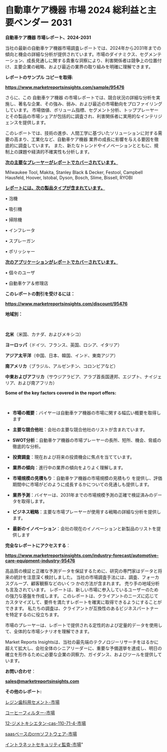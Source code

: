 # 自動車ケア機器 市場 2024 総利益と主要ベンダー 2031

<strong>自動車ケア機器 市場レポート、2024-2031</strong>

当社の最新の自動車ケア機器市場調査レポートでは、2024年から2031年までの傾向と機会の詳細な分析が提供されています。市場のダイナミクス、セグメンテーション、成長見通しに関する貴重な洞察により、利害関係者は競争上の位置付け、主要企業の戦略、および最近の業界の取り組みを明確に理解できます。



<strong>レポートのサンプル コピーを取得:</strong> <a href=https://www.marketreportsinsights.com/sample/95476>

<strong><u>https://www.marketreportsinsights.com/sample/95476</u></strong></a>

さらに、この 自動車ケア機器 の市場レポートでは、競合状況の詳細な分析を実施し、著名な企業、その強み、弱み、および最近の市場動向をプロファイリングしています。 市場価値、ボリューム指標、セグメント分析、トッププレーヤーとその製品の市場シェアが包括的に調査され、利害関係者に実用的なインテリジェンスを提供します。

このレポートでは、技術の進歩、人間工学に基づいたソリューションに対する需要の高まり、工業化など、自動車ケア機器 業界の成長に影響を与える要因を徹底的に調査しています。 また、新たなトレンドやイノベーションとともに、規制上の課題や経済的不確実性も分析します。



<strong><u>次の主要なプレーヤーがレポートでカバーされています。</u></strong>

Milwaukee Tool, Makita, Stanley Black & Decker, Festool, Campbell Hausfeld, Hoover, Istobal, Dyson, Bosch, Slime, Bissell, RYOBI



<strong><u><b>レポートには、次の製品タイプが含まれています。</b></u></strong>

• 泡機

• 吸引機

• 掃除機

• インフレータ

• スプレーガン

• ポリッシャー



<strong><u><b>次のアプリケーションがレポートでカバーされています。</b></u></strong>

• 個々のユーザ

• 自動車ケア＆修理店



<strong><b>このレポートの割引を受けるには：</b></strong>

<a href=https://www.marketreportsinsights.com/discount/95476>

<strong><u>https://www.marketreportsinsights.com/discount/95476</u></strong></a>



<strong>地域別：</strong>

<strong> </strong>



<strong>北米</strong>（米国、カナダ、およびメキシコ）



<strong>ヨーロッパ</strong>（ドイツ、フランス、英国、ロシア、イタリア）



<strong>アジア太平洋</strong>（中国、日本、韓国、インド、東南アジア）



<strong>南アメリカ</strong>（ブラジル、アルゼンチン、コロンビアなど）



<strong>中東およびアフリカ</strong>（サウジアラビア、アラブ首長国連邦、エジプト、ナイジェリア、および南アフリカ）



<strong>Some of the key factors covered in the report offers:</strong>

<strong> </strong>
<ul>
  <li>

<strong>市場の概要</strong>：バイヤーは自動車ケア機器の市場に関する幅広い概要を取得します</li>
  <li>

<strong>主要な競合他社</strong>：会社の主要な競合他社のリストが含まれています。</li>
  <li>

<strong>SWOT分析</strong>：自動車ケア機器の市場プレーヤーの長所、短所、機会、脅威の徹底的な分析。</li>
  <li>

<strong>投資調査</strong>：現在および将来の投資機会に焦点を当てています。</li>
  <li>

<strong>業界の傾向</strong>：進行中の業界の傾向をよりよく理解します。</li>
  <li>

<strong>市場規模の見積もり</strong>：自動車ケア機器の市場規模の見積もり を提供し、評価期間中に市場がどのように成長するかについての見通しも提供します。</li>
  <li>

<strong>業界予測</strong>：バイヤーは、2031年までの市場規模予測の正確で検証済みのデータを取得します。</li>
  <li>

<strong>ビジネス戦略</strong>：主要な市場プレーヤーが使用する戦略の詳細な分析を提供します。</li>
  <li>

<strong>最新のイノベーション</strong>：会社の現在のイノベーションと新製品のリストを提供します</li>
</ul>


<strong>完全なレポートにアクセスする</strong>：

<a href=https://www.marketreportsinsights.com/industry-forecast/automotive-care-equipment-industry-95476>

<strong><u>https://www.marketreportsinsights.com/industry-forecast/automotive-care-equipment-industry-95476</u></strong></a>

高品質の検証と正確な予測データを保証するために、研究の専門家はデータと将来の統計を注意深く検討しました。 当社の市場調査手法には、調査、フォーカスグループ、顧客観察などのいくつ かの方法が含まれます。 売り手の地域分析も言及されています。 レポートは、新しい市場に参入しているユーザーのための強力な基盤を作成します。 このレポートは、クライアントのニーズに応じてカスタマイズして、要件を満たすレポートを確実に取得できるようにすることができます。 私たちの調査は、クライアントが互換性のあるビジネスパートナーを特定するのに役立ちます。

市場のプレーヤーは、レポートで提供される定性的および定量的データを使用して、全体的な市場シナリオを理解できます。

Market Reports Insightsは、当社の最先端のテクノロジーリサーチをはるかに超えて拡大し、会社全体のシニアリーダーに、重要な予備選挙を達成し、明日の確立を形作るために必要な企業の洞察力、ガイダンス、およびツールを提供しています。



<strong><b>お問い合わせ</b></strong>：

<a href=mailto:sales@marketreportsinsights.com>

<strong><u>sales@marketreportsinsights.com</u></strong></a>



<strong>その他のレポート:</strong>

<a href=https://www.linkedin.com/pulse/レジン歯科用セメント-市場-2023-swot-分析と成長率-2030-ta0ff/>レジン歯科用セメント-市場</a>

<a href=https://www.linkedin.com/pulse/コーヒーフィルター-市場-2023-swot-分析と最新イノベーション-2030-qrlgf/>コーヒーフィルター-市場</a>

<a href=https://www.linkedin.com/pulse/12-ジメトキシエタン-cas-110-71-4-市場-2023-総合分析と事業成長戦略-uc1sf/>12-ジメトキシエタン-cas-110-71-4-市場</a>

<a href=https://www.linkedin.com/pulse/saasベースのcrmソフトウェア-市場-2023-総利益と主要ベンダー-ayimf/>saasベースのcrmソフトウェア-市場</a>

<a href=https://www.linkedin.com/pulse/イントラネットセキュリティ監査-市場-2023-年のダイナミクスとビジネストレンド-fxgpf/>イントラネットセキュリティ監査-市場</a>"
